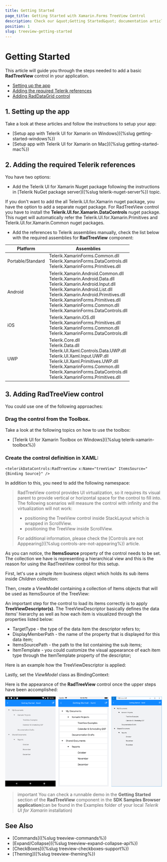 ```yaml
---
title: Getting Started
page_title: Getting Started with Xamarin.Forms TreeView Control
description: Check our &quot;Getting Started&quot; documentation article for Telerik TreeView for Xamarin control.
position: 1
slug: treeview-getting-started
---
```


# Getting Started

This article will guide you through the steps needed to add a basic **RadTreeView** control in your application.

* [Setting up the app](#1-setting-up-the-app)
* [Adding the required Telerik references](#2-adding-the-required-telerik-references)
* [Adding RadDataGrid control](#3-adding-radtreeview-control)

## 1. Setting up the app

Take a look at these articles and follow the instructions to setup your app:

- [Setup app with Telerik UI for Xamarin on Windows]({%slug getting-started-windows%})
- [Setup app with Telerik UI for Xamarin on Mac]({%slug getting-started-mac%})

## 2. Adding the required Telerik references

You have two options:

* Add the Telerik UI for Xamarin Nuget package following the instructions in [Telerik NuGet package server]({%slug telerik-nuget-server%}) topic.

If you don't want to add the all Telerik.UI.for.Xamarin nuget package, you have the option to add a separate nuget package. For RadTreeView control you have to install the **Telerik.UI.for.Xamarin.DataControls** nuget package. This nuget will automatically refer the Telerik.UI.for.Xamarin.Primitives and Telerik.UI.for.Xamarin.Common nuget packages.

* Add the references to Telerik assemblies manually, check the list below with the required assemblies for **RadTreeView** component:

| Platform | Assemblies |
| -------- | ---------- |
| Portable/Standard | Telerik.XamarinForms.Common.dll <br/> Telerik.XamarinForms.DataControls.dll <br/> Telerik.XamarinForms.Primitives.dll|
| Android  | Telerik.Xamarin.Android.Common.dll <br/> Telerik.Xamarin.Android.Data.dll <br/> Telerik.Xamarin.Android.Input.dll <br/> Telerik.Xamarin.Android.List.dll <br/> Telerik.Xamarin.Android.Primitives.dll <br/> Telerik.XamarinForms.Primitives.dll <br/> Telerik.XamarinForms.Common.dll <br/> Telerik.XamarinForms.DataControls.dll |
| iOS      | Telerik.Xamarin.iOS.dll  <br/> Telerik.XamarinForms.Primitives.dll <br/> Telerik.XamarinForms.Common.dll <br/> Telerik.XamarinForms.DataControls.dll |
| UWP      | Telerik.Core.dll <br/> Telerik.Data.dll <br/> Telerik.UI.Xaml.Controls.Data.UWP.dll <br/> Telerik.UI.Xaml.Input.UWP.dll <br/> Telerik.UI.Xaml.Primitives.UWP.dll <br/> Telerik.XamarinForms.Common.dll <br/> Telerik.XamarinForms.DataControls.dll <br/> Telerik.XamarinForms.Primitives.dll|

## 3. Adding RadTreeView control

You could use one of the following approaches:

### Drag the control from the Toolbox. 

Take a look at the following topics on how to use the toolbox:

* [Telerik UI for Xamarin Toolbox on Windows]({%slug telerik-xamarin-toolbox%})

### Create the control definition in XAML:

```XAML
<telerikDataControls:RadTreeView x:Name="treeView" ItemsSource="{Binding Source}" />
```

In addition to this, you need to add the following namespace:

<snippet id='xmlns-telerikdatacontrols' />

> RadTreeView control provides UI virtualization, so it requires its visual parent to provide vertical or horizontal space for the control to fill into. The following scenarios will measure the control with infinity and the virtualization will not work:
>	* positioning the TreeView control inside StackLayout which is wrapped in ScrollView.
>	* positioning the TreeView inside ScrollView.
>
> For additional information, please check the [Controls are not Apppearing]({%slug controls-are-not-appearing%}) article.

As you can notice, the **ItemsSource** property of the control needs to be set. The collection we have is representing a hierarchical view and this is the reason for using the RadTreeView control for this setup. 

First, let's use a simple *Item* business object which holds its sub items inside *Children* collection:

<snippet id='treeview-getting-started-item' />

Then, create a ViewModel containing a collection of Items objects that will be used as ItemsSource of the TreeView:

<snippet id='treeview-getting-started-viewmodel' />

An important step for the control to load its items correctly is to apply **TreeViewDescriptor(s)**. The TreeViewDescriptor basically defines the data items' hierarchy as well as how each item is visualized through the properties listed below:

* TargetType - the type of the data item the descriptor refers to;
* DisplayMemberPath - the name of the property that is displayed for this data item;
* ItemsSourcePath - the path to the list containing the sub items;
* ItemTemplate - you could customize the visual appearance of each item type through the ItemTemplate property of the descriptor;

Here is an example how the TreeViewDescriptor is applied:

<snippet id='treeview-getting-started-xaml' />

Lastly, set the *ViewModel* class as BindingContext:

<snippet id='treeview-getting-started-setviewmodel' />

Here is the appearance of the **RadTreeView** control once the upper steps have been accomplished:

![getting started treeview](images/getting_started_treeview.png)

>important You can check a runnable demo in the **Getting Started** section of the **RadTreeView** component in the **SDK Samples Browser application**(can be found in the Examples folder of your local *Telerik UI for Xamarin* installation)

## See Also

- [Commands]({%slug treeview-commands%})
- [Expand/Collapse]({%slug treeview-expand-collapse-api%})
- [CheckBoxes]({%slug treeview-checkboxes-support%})
- [Theming]({%slug treeview-theming%})